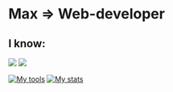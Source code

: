 # Max => Web-developer

## I know:
<img src="https://img.shields.io/badge/TypeScript-007ACC?style=for-the-badge&logo=typescript&logoColor=white" />
<img src="https://img.shields.io/badge/React-20232A?style=for-the-badge&logo=react&logoColor=61DAFB" />

[![My tools](https://github-readme-stats-git-masterrstaa-rickstaa.vercel.app/api/top-langs/?username=funsionx&hide=html,scss,css,python,astro,dockerfile&theme=dracula)](https://github.com/funsionx/github-readme-stats)
[![My stats](https://github-readme-stats.vercel.app/api?username=funsionx&hide=stars,issues,contribs&theme=dracula)](https://github.com/funsionx/github-readme-stats)
